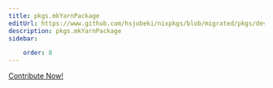 ```yaml
---
title: pkgs.mkYarnPackage
editUrl: https://www.github.com/hsjobeki/nixpkgs/blob/migrated/pkgs/development/tools/yarn2nix-moretea/yarn2nix/default.nix#L249C19
description: pkgs.mkYarnPackage
sidebar:

    order: 8
---
```


<a href="https://www.github.com/hsjobeki/nixpkgs/blob/migrated/pkgs/development/tools/yarn2nix-moretea/yarn2nix/default.nix#L249C19">Contribute Now!</a>



